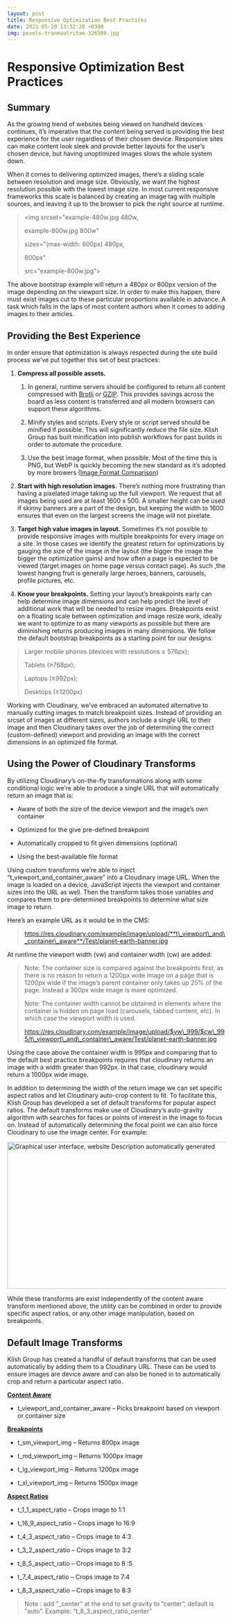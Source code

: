 ```yaml
---
layout: post
title: Responsive Optimization Best Practices
date: 2021-05-20 13:32:20 +0300
img: pexels-tranmautritam-326508.jpg
---	
```


# Responsive Optimization Best Practices

## Summary

As the growing trend of websites being viewed on handheld devices
continues, it’s imperative that the content being served is providing
the best experience for the user regardless of their chosen device.
Responsive sites can make content look sleek and provide better layouts
for the user’s chosen device, but having unoptimized images slows the
whole system down.

When it comes to delivering optimized images, there’s a sliding scale
between resolution and image size. Obviously, we want the highest
resolution possible with the lowest image size. In most current
responsive frameworks this scale is balanced by creating an image tag
with multiple sources, and leaving it up to the browser to pick the
right source at runtime.

> &lt;img srcset="example-480w.jpg 480w,
> 
> example-800w.jpg 800w"
> 
> sizes="(max-width: 600px) 480px,
> 
> 800px"
> 
> src="example-800w.jpg"&gt;

The above bootstrap example will return a 480px or 800px version of the
image depending on the viewport size. In order to make this happen,
there must exist images cut to these particular proportions available in
advance. A task which falls in the laps of most content authors when it
comes to adding images to their articles.

## Providing the Best Experience

In order ensure that optimization is always respected during the site
build process we’ve put together this set of best practices:

1.  **Compress all possible assets.**

    1.  In general, runtime servers should be configured to return all
        content compressed with [Brotli](https://brotli.org/) or
        [GZIP](https://www.gnu.org/software/gzip/). This provides
        savings across the board as less content is transferred and all
        modern browsers can support these algorithms.

    2.  Minify styles and scripts. Every style or script served should
        be minified if possible. This will significantly reduce the file
        size. Klish Group has built minification into publish workflows
        for past builds in order to automate the procedure.

    3.  Use the best image format, when possible. Most of the time this
        is PNG, but WebP is quickly becoming the new standard as it’s
        adopted by more browers ([Image Format
        Comparison](https://developer.mozilla.org/en-US/docs/Web/Media/Formats/Image_types))

2.  **Start with high resolution images.** There’s nothing more
    frustrating than having a pixelated image taking up the full
    viewport. We request that all images being used are at least 1600
    x 500. A smaller height can be used if skinny banners are a part of
    the design, but keeping the width to 1600 ensures that even on the
    largest screens the image will not pixelate.

3.  **Target high value images in layout.** Sometimes it’s not possible
    to provide responsive images with multiple breakpoints for every
    image on a site. In those cases we identify the greatest return for
    optimizations by gauging the size of the image in the layout (the
    bigger the image the bigger the optimization gains) and how often a
    page is expected to be viewed (target images on home page versus
    contact page). As such ,the lowest hanging fruit is generally large
    heroes, banners, carousels, profile pictures, etc.

4.  **Know your breakpoints.** Setting your layout’s breakpoints early
    can help determine image dimensions and can help predict the level
    of additional work that will be needed to resize images. Breakpoints
    exist on a floating scale between optimization and image resize
    work, ideally we want to optimize to as many viewports as possible
    but there are diminishing returns producing images in many
    dimensions. We follow the default bootstrap breakpoints as a
    starting point for our designs:

> Larger mobile phones (devices with resolutions ≥ 576px);
>
> Tablets (≥768px);
>
> Laptops (≥992px);
>
> Desktops (≥1200px)

Working with Cloudinary, we’ve embraced an automated alternative to
manually cutting images to match breakpoint sizes. Instead of providing
an srcset of images at different sizes, authors include a single URL to
their image and then Cloudinary takes over the job of determining the
correct (custom-defined) viewport and providing an image with the
correct dimensions in an optimized file format.

## Using the Power of Cloudinary Transforms

By utilizing Cloudinary’s on-the-fly transformations along with some
conditional logic we’re able to produce a single URL that will
automatically return an image that is:

-   Aware of both the size of the device viewport and the image’s own
    container

-   Optimized for the give pre-defined breakpoint

-   Automatically cropped to fit given dimensions (optional)

-   Using the best-available file format

Using custom transforms we’re able to inject
“t\_viewport\_and\_container\_aware” into a Cloudinary image URL. When
the image is loaded on a device, JavaScript injects the viewport and
container sizes into the URL as well. Then the transform takes those
variables and compares them to pre-determined breakpoints to determine
what size image to return.

Here’s an example URL as it would be in the CMS:

> https://res.cloudinary.com/example/image/upload/**t\_viewport\_and\_container\_aware**/Test/planet-earth-banner.jpg

At runtime the viewport width (vw) and container width (cw) are added:

> Note: The container size is compared against the breakpoints first, as
> there is no reason to return a 1200px wide image on a page that is
> 1200px wide if the image’s parent container only takes up 25% of the
> page. Instead a 300px wide image is more optimized.
>
> Note: The container width cannot be obtained in elements where the
> container is hidden on page load (carousels, tabbed content, etc). In
> which case the viewport width is used.
>
> https://res.cloudinary.com/example/image/upload/$vw\_999/$cw\_995/t\_viewport\_and\_container\_aware/Test/planet-earth-banner.jpg

Using the case above the container width is 995px and comparing that to
the default best practice breakpoints requires that cloudinary returns
an image with a width greater than 992px. In that case, cloudinary would
return a 1000px wide image.

In addition to determining the width of the return image we can set
specific aspect ratios and let Cloudinary auto-crop content to fit. To
facilitate this, Klish Group has developed a set of default transforms
for popular aspect ratios. The default transforms make use of
Cloudinary’s auto-gravity algorithm with searches for faces or points of
interest in the image to focus on. Instead of automatically determining
the focal point we can also force Cloudinary to use the image center.
For example:

<img src="{{site.baseurl}}/assets/img/docs/public/automatic-image-optimization/image1.png" style="width:6.5in;height:3.5375in" alt="Graphical user interface, website Description automatically generated" />

While these transforms are exist independently of the content aware
transform mentioned above, the utility can be combined in order to
provide specific aspect ratios, or any other image manipulation, based
on breakpoints.

## Default Image Transforms

Klish Group has created a handful of default transforms that can be used
automatically by adding them to a Cloudinary URL. These can be used to
ensure images are device aware and can also be honed in to automatically
crop and return a particular aspect ratio.

**<u>Content Aware</u>**

-   t\_viewport\_and\_container\_aware – Picks breakpoint based on
    viewport or container size

**<u>Breakpoints</u>**

-   t\_sm\_viewport\_img – Returns 800px image

-   t\_md\_viewport\_img – Returns 1000px image

-   t\_lg\_viewport\_img – Returns 1200px image

-   t\_xl\_viewport\_img – Returns 1500px image

**<u>Aspect Ratios</u>**

-   t\_1\_1\_aspect\_ratio – Crops image to 1:1

-   t\_16\_9\_aspect\_ratio – Crops image to 16:9

-   t\_4\_3\_aspect\_ratio – Crops image to 4:3

-   t\_3\_2\_aspect\_ratio – Crops image to 3:2

-   t\_8\_5\_aspect\_ratio – Crops image to 8 :5

-   t\_7\_4\_aspect\_ratio – Crops image to 7:4

-   t\_8\_3\_aspect\_ratio – Crops image to 8:3

> Note : add "\_center” at the end to set gravity to “center”, default
> is “auto”. Example: “t\_8\_3\_aspect\_ratio\_center”
